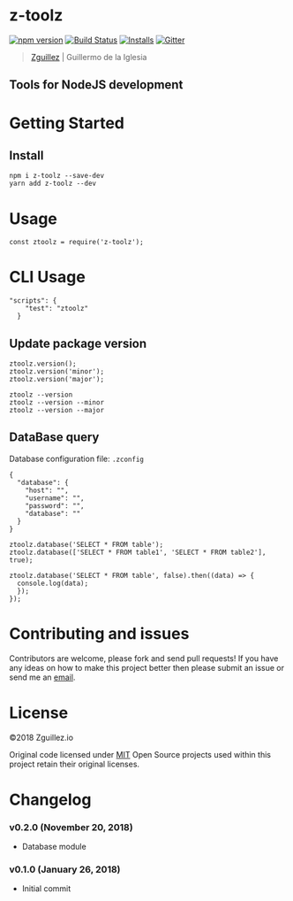# z-toolz

[![npm version](https://badge.fury.io/js/z-toolz.svg)](https://badge.fury.io/js/z-toolz)
[![Build Status](https://travis-ci.org/zguillez/z-toolz.svg?branch=master)](https://travis-ci.org/zguillez/z-toolz)
[![Installs](https://img.shields.io/npm/dt/z-toolz.svg)](https://coveralls.io/r/zguillez/z-toolz)
[![Gitter](https://badges.gitter.im/zguillez/z-toolz.svg)](https://gitter.im/zguillez/z-toolz?utm_source=badge&utm_medium=badge&utm_campaign=pr-badge&utm_content=badge)

> [Zguillez](https://zguillez.io) | Guillermo de la Iglesia

## Tools for NodeJS development

# Getting Started
## Install
```
npm i z-toolz --save-dev
yarn add z-toolz --dev
```

# Usage
```
const ztoolz = require('z-toolz');
```

# CLI Usage
```
"scripts": {
    "test": "ztoolz"
  }
```

## Update package version
```
ztoolz.version();
ztoolz.version('minor');
ztoolz.version('major');
```
```
ztoolz --version
ztoolz --version --minor
ztoolz --version --major
```

## DataBase query
Database configuration file: ```.zconfig```
```
{
  "database": {
    "host": "",
    "username": "",
    "password": "",
    "database": ""
  }
}
```

```
ztoolz.database('SELECT * FROM table');
ztoolz.database(['SELECT * FROM table1', 'SELECT * FROM table2'], true);
```

```
ztoolz.database('SELECT * FROM table', false).then((data) => {
  console.log(data);
  });
});
```

# Contributing and issues
Contributors are welcome, please fork and send pull requests! If you have any ideas on how to make this project better then please submit an issue or send me an [email](mailto:mail@zguillez.io).

# License
©2018 Zguillez.io

Original code licensed under [MIT](https://en.wikipedia.org/wiki/MIT_License) Open Source projects used within this project retain their original licenses.

# Changelog

### v0.2.0 (November 20, 2018)
* Database module

### v0.1.0 (January 26, 2018)
* Initial commit
